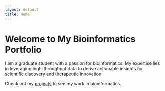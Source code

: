 ```yaml
---
layout: default
title: Home
---
```


# Welcome to My Bioinformatics Portfolio

I am a graduate student with a passion for bioinformatics. My expertise lies in leveraging high-throughput data to derive actionable insights for scientific discovery and therapeutic innovation.

Check out my [projects](/projects) to see my work in bioinformatics.
